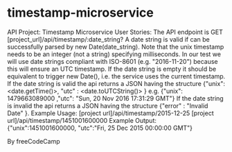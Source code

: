 # timestamp-microservice

API Project: Timestamp Microservice
User Stories:
The API endpoint is GET [project_url]/api/timestamp/:date_string?
A date string is valid if can be successfully parsed by new Date(date_string).
Note that the unix timestamp needs to be an integer (not a string) specifying milliseconds.
In our test we will use date strings compliant with ISO-8601 (e.g. "2016-11-20") because this will ensure an UTC timestamp.
If the date string is empty it should be equivalent to trigger new Date(), i.e. the service uses the current timestamp.
If the date string is valid the api returns a JSON having the structure
{"unix": <date.getTime()>, "utc" : <date.toUTCString()> }
e.g. {"unix": 1479663089000 ,"utc": "Sun, 20 Nov 2016 17:31:29 GMT"}
If the date string is invalid the api returns a JSON having the structure
{"error" : "Invalid Date" }.
Example Usage:
[project url]/api/timestamp/2015-12-25
[project url]/api/timestamp/1451001600000
Example Output:
{"unix":1451001600000, "utc":"Fri, 25 Dec 2015 00:00:00 GMT"}

By freeCodeCamp
